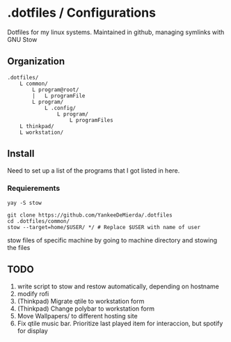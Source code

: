 # .dotfiles / Configurations
Dotfiles for my linux systems.
Maintained in github, managing symlinks with GNU Stow

## Organization
```
.dotfiles/
    L common/
        L program@root/
        |   L programFile
        L program/
            L .config/
                L program/
                    L programFiles
    L thinkpad/
    L workstation/
```

## Install

Need to set up a list of the programs that I got listed in here.

### Requierements
```
yay -S stow
```

```
git clone https://github.com/YankeeDeMierda/.dotfiles
cd .dotfiles/common/
stow --target=home/$USER/ */ # Replace $USER with name of user
```

stow files of specific machine by going to machine directory and stowing the files

## TODO
1. write script to stow and restow automatically, depending on hostname
2. modify rofi
3. (Thinkpad) Migrate qtile to workstation form
4. (Thinkpad) Change polybar to workstation form
5. Move Wallpapers/ to different hosting site
6. Fix qtile music bar. Prioritize last played item for interaccion, but spotify for display


